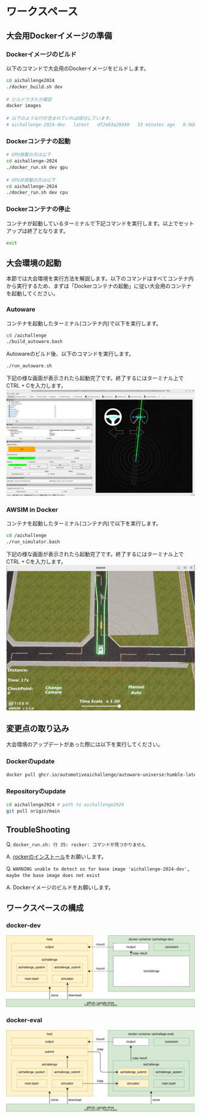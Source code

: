 # ワークスペース

## 大会用Dockerイメージの準備

### Dockerイメージのビルド

以下のコマンドで大会用のDockerイメージをビルドします。

```bash
cd aichallenge2024
./docker_build.sh dev

# ビルドできたか確認
docker images

# 以下のような行が含まれていれば成功しています。
# aichallenge-2024-dev   latest   df2e83a20349   33 minutes ago   8.9GB
```

### Dockerコンテナの起動

```bash
# GPU搭載の方は以下
cd aichallenge-2024
./docker_run.sh dev gpu

# GPU非搭載の方は以下
cd aichallenge-2024
./docker_run.sh dev cpu
```

### Dockerコンテナの停止

コンテナが起動しているターミナルで下記コマンドを実行します。以上でセットアップは終了となります。

```bash
exit
```

## 大会環境の起動

本節では大会環境を実行方法を解説します。以下のコマンドはすべてコンテナ内から実行するため、まずは「Dockerコンテナの起動」に従い大会用のコンテナを起動してください。

### Autoware

コンテナを起動したターミナル(コンテナ内)で以下を実行します。

```bash
cd /aichallenge
./build_autoware.bash
```

Autowareのビルド後、以下のコマンドを実行します。

```bash
./run_autoware.sh
```

下記の様な画面が表示されたら起動完了です。終了するにはターミナル上でCTRL + Cを入力します。
![autoware](./images/installation/autoware.png)

### AWSIM in Docker

コンテナを起動したターミナル(コンテナ内)で以下を実行します。

```bash
cd /aichallenge
./run_simulator.bash
```

下記の様な画面が表示されたら起動完了です。終了するにはターミナル上でCTRL + Cを入力します。
![awsim](./images/installation/awsim.png)


## 変更点の取り込み

大会環境のアップデートがあった際には以下を実行してください。

### Dockerのupdate

```bash
docker pull ghcr.io/automotiveaichallenge/autoware-universe:humble-latest

```

### Repositoryのupdate

```sh
cd aichallenge2024 # path to aichallenge2024
git pull origin/main
```

## TroubleShooting

Q. `docker_run.sh: 行 35: rocker: コマンドが見つかりません`

A. [rockerのインストール](#docker環境のインストール)をお願いします。

Q. `WARNING unable to detect os for base image 'aichallenge-2024-dev', maybe the base image does not exist`

A. Dockerイメージのビルドをお願いします。

## ワークスペースの構成

### docker-dev

![dev](./images/docker/dev.drawio.svg)

### docker-eval

![eval](./images/docker/eval.drawio.svg)
